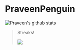 # PraveenPenguin
<!--
**PraveenPenguin/PraveenPenguin** is a ✨ _special_ ✨ repository because its `README.md` (this file) appears on your GitHub profile.

Here are some ideas to get you started:

- 🔭 I’m currently working on ...
- 🌱 I’m currently learning ...
- 👯 I’m looking to collaborate on ...
- 🤔 I’m looking for help with ...
- 💬 Ask me about ...
- 📫 How to reach me: ...
- 😄 Pronouns: ...
- ⚡ Fun fact: ...
-->
![Praveen's github stats](https://github-readme-stats.vercel.app/api?username=PraveenPenguin&show_icons=true&hide_border=true)

>Streaks!
>
><p><img align="center" src="https://github-readme-streak-stats.herokuapp.com/?user=PraveenPenguin&" /></p>

